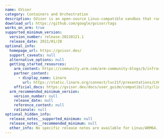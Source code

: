 ```yaml
---
name: GVisor
category: Containers and Orchestration
description: GVisor is an open-source Linux-compatible sandbox that runs anywhere existing container tooling does. It enables cloud-native container security and portability.
download_url: https://github.com/google/gvisor/tags
works_on_arm: true
supported_minimum_version:
  version_number: release-20210121.1
  release_date: 2021/01/28
optional_info:
  homepage_url: https://gvisor.dev/
  support_caveats: null
  alternative_options: null
  getting_started_resources:
    arm_content: https://community.arm.com/arm-community-blogs/b/infrastructure-solutions-blog/posts/serverless-on-arm64
    partner_content:
      - display_name: Linaro
        url: https://static.linaro.org/connect/lvc21f/presentations/LVC21F-204.pdf
    official_docs: https://gvisor.dev/docs/user_guide/compatibility/linux/arm64/
  arm_recommended_minimum_version:
    version_number: null
    release_date: null
    reference_content: null
    rationale: null
optional_hidden_info:
  release_notes__supported_minimum: null
  release_notes__recommended_minimum: null
  other_info: No specific release notes are available for Linux/ARM64. However, gVisor can be installed for aarch64 from version 20210121.1 onwards using the download URL <https://storage.googleapis.com/gvisor/releases/release/${yyyymmdd}.${rc}/${ARCH}> and [this](https://gvisor.dev/docs/user_guide/install/) install guide.
---
```

